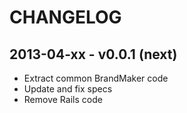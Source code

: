 # CHANGELOG

## 2013-04-xx - v0.0.1 (next)

* Extract common BrandMaker code
* Update and fix specs
* Remove Rails code
